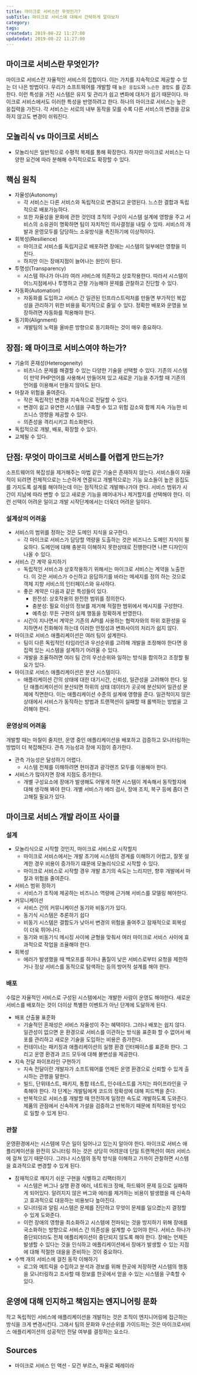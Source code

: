 ```yaml
---
title: 마이크로 서비스란 무엇인가?
subTitle: 마이크로 서비스에 대해서 간략하게 알아보자
category: 
tags: 
createdat: 2019-08-22 11:27:00
updatedat: 2019-08-22 11:27:00
---
```


## 마이크로 서비스란 무엇인가?

마이크로 서비스란 자율적인 서비스의 집합이다. 이는 가치를 지속적으로 제공할 수
있는 더 나은 방법이다. 우리가 소프트웨어를 개발할 때 `높은 응집도`와
`느슨한 결합도` 를 강조한다. 이런 특성을 가진 시스템은 유지 및 관리가 쉽고
변화에 대처가 쉽기 때문이다. 마이크로 서비스에서도 이러한 특성을 반영하려고
한다. 하나의 마이크로 서비스는 높은 응집력을 가진다. 각 서비스는 서로의 내부
동작을 모를 수록 다른 서비스의 변경을 강요하지 않고도 변경이 쉬워진다.

## 모놀리식 vs 마이크로 서비스

* 모놀리식은 일반적으로 수평적 복제를 통해 확장한다. 하지만 마이크로 서비스는
  다양한 요건에 따라 분해해 수직적으로도 확장할 수 있다.

## 핵심 원칙

* 자율성(Autonomy)
  * 각 서비스는 다른 서비스와 독립적으로 변경되고 운영된다. 느스한 결합과
    독립적으로 배포가능하다. 
  * 또한 자율성을 문화에 관한 것인데 조직의 구성이 시스템 설계에 영향을 주고
    서비스의 소유권이 명확하면 팀이 자치적인 의사결정을 내릴 수 있따. 서비스의
    개발과 운영모두를 담당하느 소유방식을 촉진하기에 이상적이다.
* 회복성(Resilience)
  * 마이크로 서비스를 독립저긍로 배포하면 장애는 시스템의 일부에만 영향을
    미친다.
  * 하지만 이는 장애지점이 늘어나는 원인이 된다.
* 투명성(Transparency)
  * 시스템 하나가 아니라 여러 서비스에 의존하고 상호작용한다. 따라서 시스템이 
    어느지점에서나 투명하고 관찰 가능해야 문제를 관찰하고 진단할 수 있다.
* 자동화(Automation)
  * 자동화를 도입하고 서비스 간 일관된 인프라스트럭처를 만들면 부가적인
    복잡성을 관리하기 위한 비용을 획기적으로 줄일 수 있다. 정확한 배포와 운영을
    보장하려면 자동화를 적용해야 한다.
* 동기화(Alignment)
  * 개발팀의 노력을 올바른 방향으로 동기화하는 것이 매우 중요하다.

## 장점: 왜 마이크로 서비스여야 하는가?

* 기술의 혼재성(Heterogeneity)
  * 비즈니스 문제를 해결할 수 있는 다양한 기술을 선택할 수 있다. 기존의 
    시스템이 만약 PHP언어를 사용해서 만들어져 있고 새로운 기능을 추가할 때 
    기존의 언어를 이용해서 만들지 않아도 된다.
* 마찰과 위험을 줄여준다.
  * 작은 독립적인 변경을 지속적으로 전달할 수 있다.
  * 변경이 쉽고 유연한 시스템을 구축할 수 있고 위험 감소와 함께 지속 가능한 
    비즈니스 영향을 제공할 수 있다.
  * 의존성을 격리시키고 최소화한다.
* 독립적으로 개발, 배포, 확장할 수 있다.
* 교체될 수 있다.

## 단점: 무엇이 마이크로 서비스를 어렵게 만드는가?

소프트웨어의 복잡성을 제거해주는 마법 같은 기술은 존재하지 않는다.
서비스들이 자율적이 되려면 전체적으로는 느슨하게 연결되고 개별적으로는 기능
요소들이 높은 응집도를 가지도록 설계를 해야하는데 이는 점직적으로 개발해나가야
한다. 서비스 범위가 시간이 지남에 따라 변할 수 있고 새로운 기능을 뗴어내거나
제거할지를 선택해야 한다. 이런 선택이 어려운 일이고 개발 시작단계에서는 더욱더
어려운 일이다.

### 설계상의 어려움

* 서비스의 범위를 정하는 것은 도메인 지식을 요구한다.
  * 각 마이크로 서비스가 담당할 역량을 도출하는 것은 비즈니스 도메인 지식이
    필요하다. 도메인에 대해 충분히 이해하지 못한상태로 진행한다면 나쁜 디자인이
    나올 수 있다.
* 서비스 간 계약 유지하기
  * 독립적인 서비스과 상호작용하기 위해서는 마이크로 서비스는 계약을 노출한다.
    이 것은 서비스가 수신하고 응답하기를 바라는 메세지를 정의 하는 것으로
    객체 지향 서비스의 인터페이스와 유사하다.
  * 좋은 계약은 다음과 같은 특성들이 있다.
    * 완전성: 상호작용의 완전한 범위를 정의한다.
    * 충분성: 필요 이상의 정보를 제거해 적절한 범위에서 메시지를 구성한다.
    * 예측성: 무든 구현의 실제 행동을 정확하게 반영한다.
  * 시간이 지나면서 계약은 기존의 API를 사용하는 협력자와의 하위 호환성을
    유지하면서 진화해야 하는데 이러한 안정성과 변화사이의 처리가 쉽지 않다.
* 마이크로 서비스 애플리케이션은 여러 팀이 설계한다.
  * 팀이 다른 독립적인 타임라인과 우선순위를 고려해 개발을 조정해야 한다면 
    응집력 있는 시스템을 설계하기 어려울 수 있다.
  * 개발을 조율하려면 여러 팀 간의 우선순위와 일하는 방식을 합의하고 조정할
    필요가 있다.
* 마이크로 서비스 애플리케이션은 분산 시스템이다.
  * 애플리케이션 간의 상태에 대한 대기시간, 신뢰성, 일관성을 고려해야 한다.
    일단 애플리케이션이 분산되면 하위의 상태 데이터가 곳곳에 분산되어 일관성
    문제에 직면한다. 이는 애플리케이션 수준의 설계에 영향을 준다. 일관적이지
    않은 상태에서 서비스가 동작하는 방법과 트랜잭션이 실패할 때 롤백하는 방법을
    고려해야 한다.

### 운영상의 어려움

개발할 때는 마찰이 줄지만, 운영 중인 애플리케이션을 배포하고 검증하고
모니터링하는 방법이 더 복잡해진다. 관측 가능성과 장애 지점이 증가한다.

* 관측 가능성은 달성하기 어렵다.
  * 시스템 전체를 이해하려면 현미경과 광각렌즈 모두를 이용해야 한다.
* 서비스가 많아지면 장애 지점도 증가한다.
  * 개별 구성요소에 장애가 발생해도 어떻게 하면 시스템이 계속해서 동작할지에 
    대해 생각해 봐야 한다. 개별 서비스가 에러 검사, 장애 조치, 복구 등에 좀더 
    견고해질 필요가 있다.

## 마이크로 서비스 개발 라이프 사이클

### 설계

* 모놀리식으로 시작할 것인지, 마이크로 서비스로 시작할지
  * 마이크로 서비스에서는 개발 초기에 시스템의 경계를 이해하기 어렵고, 잘못 
    설계한 경우 비용이 증가하기 떄문에 모놀리식으로 시작할 수 있다.
  * 마이크로 서비스로 시작할 경우 개발 초기의 속도는 느리지만, 향후 개발에서
    마찰과 위험을 줄여준다.
* 서비스 범위 정하기
  * 서비스가 조직에 제공하는 비즈니스 역량에 근거해 서비스를 모델링 해야한다.
* 커뮤니케이션
  * 서비스 간의 커뮤니케이션 동기와 비동기가 있다.
  * 동기식 시스템은 추론하기 쉽다
  * 비동기 시스템은 결합도가 낮아서 변경의 위험을 줄여주고 잠재적으로 회복성이
    더욱 뛰어나다.
  * 동기와 비동기식 메시징 사이에 균형을 맞춰서 여러 마이크로 서비스 사이에
    효과적으로 작업을 조율해야 한다.
* 회복성
  * 에러가 발생했을 때 백오프를 하거나 품질이 낮은 서비스로부터 요청을
    제한하거나 정상 서비스를 동적으로 탐색하는 등의 방어적 설계를 해야 한다.

### 배포

수많은 자율적인 서비스로 구성된 시스템에서는 개발한 사람이 운영도 해야한다.
새로운 서비스를 배포하는 것이 더이상 특별한 이벤트가 아닌 단계에 도달하게
된다.

* 배포 산출물 표준화
  * 기술적인 혼재성은 서비스 자율성이 주는 혜택이다. 그러나 배포는 쉽지 않다.
    일관성이 없으면 운 환경으로 서비스를 이관하는 방식을 표준화 할 수 없어서
    배포를 관리하고 새로운 기술을 도입하는 비용은 증가한다.
  * 컨테이너는 패키징과 애플리케이션의 실행 환경 인터페이스를 표준화 한다.
    그리고 운영 환경과 코드 모두에 대해 불변성을 제공한다.
* 지속 전달 파이프라인 구현하기
  * 지속 전달이란 개발자가 소프트웨어를 언제든 운영 환경으로 신뢰할 수 있게
    출시하는 관행을 말한다. 
  * 빌드, 단위테스트, 패키지, 통합 테스트, 인수테스트를 거치는 파이프라인을
    구축해야 한다. 각 단계는 개발팀에게 코드의 정확성에 대해 피드백을 준다.
  * 반복적으로 서비스를 개발할 때 안전하게 일정한 속도로 개발하도록 도와준다.
    제품의 관점에서 신속하게 가설을 검증하고 반복하기 때문에 최적화된 방식으로
    일할 수 있게 된다.

### 관찰

운영환경에서는 시스템에 무슨 일이 일어나고 있는지 알아야 한다. 마이크로 서비스
애플리케이션을 완전히 모니터링 하는 것은 상당히 어려운데 단일 트랜잭션이 여러
서비스에 걸쳐 있기 때문이다. 그러나 시스템의 동작 방식을 이해하고 가까이
관찰하면 시스템을 효과적으로 변경할 수 있게 된다.

* 잠재적으로 깨지기 쉬운 구현을 식별하고 리팩터하기
  * 시스템은 버그나 실행 환경 에러, 네트워크 장애, 하드웨어 문제 등으로
    실패하게 되어있다. 알려지지 않은 버그와 에러를 제거하는 비용이 발생했을 때
    신속하고 효과적으로 대응하는 비용보다 높아진다.
  * 모니터링과 알림 시스템은 문제를 진단하고 무엇이 문제를 일으켰는지 결정할 수
    있게 도와준다.
  * 이런 장애의 영향을 최소화하고 시스템에 전파되는 것을 방지하기 위해 장애를
    국소화하는 방향으로 서비스 간 의존성을 설계할 수 있어야 한다. 서비스 하나가
    중단되더라도 전체 애플리케이션이 중단되지 않도록 해야 한다. 장애는 언제든
    발생할 수 있다는 것을 인식하고 애플리케이션에서 장애가 발생할 수 있는
    지점에 대해 적절한 대을을 준비하는 것이 중요하다.
* 수백 개의 서비스에 걸친 동작 이해하기
  * 로그와 메트릭을 수집하고 분석과 경보를 위해 한곳에 저장하면 시스템의 행동을
    모니터링하고 조사할 때 정보를 한곳에서 얻을 수 있는 시스템을 구축할 수
    있다.

## 운영에 대해 인지하고 책임지는 엔지니어링 문화

작고 독립적인 서비스에 애플리케이션을 개발하는 것은 조직이 엔지니어링에
접근하는 방식을 크게 변경시킨다. 그래서 팀의 문화와 우선순위를 가이드하는 것은
마이크로서비스 애플리케이션의 성공적인 전달 여부를 결정하는 요소다.

## Sources

* 마이크로 서비스 인 액션 - 모건 부르스, 파울로 페레이라
